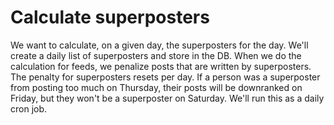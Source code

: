 # Calculate superposters

We want to calculate, on a given day, the superposters for the day. We'll create a daily list of superposters and store in the DB. When we do the calculation for feeds, we penalize posts that are written by superposters. The penalty for superposters resets per day. If a person was a superposter from posting too much on Thursday, their posts will be downranked on Friday, but they won't be a superposter on Saturday. We'll run this as a daily cron job.
